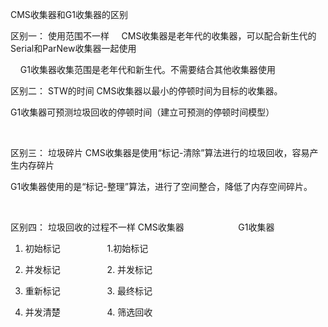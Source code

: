 CMS收集器和G1收集器的区别
 

区别一： 使用范围不一样
    CMS收集器是老年代的收集器，可以配合新生代的Serial和ParNew收集器一起使用

    G1收集器收集范围是老年代和新生代。不需要结合其他收集器使用

区别二： STW的时间
CMS收集器以最小的停顿时间为目标的收集器。

G1收集器可预测垃圾回收的停顿时间（建立可预测的停顿时间模型）

 

区别三： 垃圾碎片
CMS收集器是使用“标记-清除”算法进行的垃圾回收，容易产生内存碎片

G1收集器使用的是“标记-整理”算法，进行了空间整合，降低了内存空间碎片。

 

区别四： 垃圾回收的过程不一样
CMS收集器                      G1收集器

1. 初始标记                   1.初始标记

2. 并发标记                   2. 并发标记

3. 重新标记                   3. 最终标记

4. 并发清楚                   4. 筛选回收
 